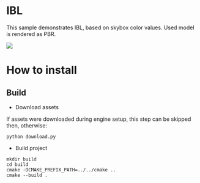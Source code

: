 # IBL

This sample demonstrates IBL, based on skybox color values. Used model is rendered as PBR.

![](https://media.giphy.com/media/v1.Y2lkPTc5MGI3NjExYWV0bTN6cGxwdTh0ZWtzMTc5aGdsaDNneGJqN3Y5dXMwamJucWl2dyZlcD12MV9pbnRlcm5hbF9naWZfYnlfaWQmY3Q9Zw/dILtvAQv2xpuy9SYWA/giphy.gif)

# How to install

## Build

- Download assets

If assets were downloaded during engine setup, this step can be skipped then, otherwise:
```
python download.py
```
- Build project
```
mkdir build
cd build
cmake -DCMAKE_PREFIX_PATH=../../cmake ..
cmake --build .